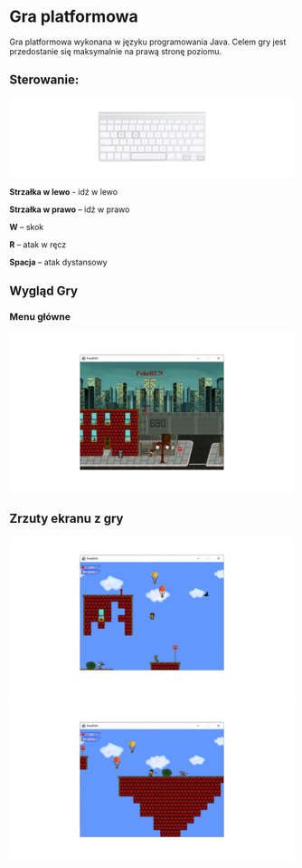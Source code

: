 # Gra platformowa 
Gra platformowa wykonana w języku programowania Java. Celem gry jest przedostanie się maksymalnie na prawą stronę poziomu.
## Sterowanie:

![klawiatura][klawiatura]

**Strzałka w lewo** - idź w lewo 

**Strzałka w prawo** – idź w prawo 

**W** – skok 

**R** – atak w ręcz 

**Spacja** – atak dystansowy

## Wygląd Gry
### Menu główne 

![menu][menu]

## Zrzuty ekranu z gry
![zrzut1][zrzut1]
![zrzut2][zrzut2]

[klawiatura]: klawiatura.png "klawiatura"
[menu]: menu.png "menu"
[zrzut1]: zrzut1.png "zrzut1"
[zrzut2]: zrzut2.png "zrzut2"
